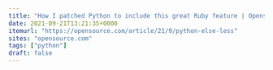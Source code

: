 ```yaml
---
title: "How I patched Python to include this great Ruby feature | Opensource.com"
date: 2021-09-21T13:21:35+0000
itemurl: "https://opensource.com/article/21/9/python-else-less"
sites: "opensource.com"
tags: ["python"]
draft: false
---
```

